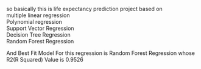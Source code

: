 so basically this is life expectancy prediction project based on </br>
multiple linear regression </br>
Polynomial regression </br>
Support Vector Regression </br>
Decision Tree Regression </br>
Random Forest Regression </br>

<p>And Best Fit Model For this regression is Random Forest Regression whose R2(R Squared) Value is 0.9526 </p>

